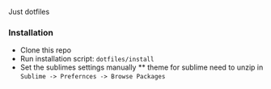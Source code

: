 Just dotfiles

### Installation

* Clone this repo
* Run installation script: `dotfiles/install`
* Set the sublimes settings manually
** theme for sublime need to unzip in `Sublime -> Prefernces -> Browse Packages`
